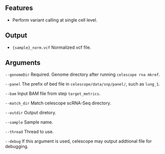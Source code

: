 ## Features
- Perform variant calling at single cell level.

## Output

- `{sample}_norm.vcf` Normalized vcf file.


## Arguments
`--genomeDir` Required. Genome directory after running `celescope rna mkref`.

`--panel` The prefix of bed file in `celescope/data/snp/panel/`, such as `lung_1`.

`--bam` Input BAM file from step `target_metrics`.

`--match_dir` Match celescope scRNA-Seq directory.

`--outdir` Output diretory.

`--sample` Sample name.

`--thread` Thread to use.

`--debug` If this argument is used, celescope may output addtional file for debugging.

